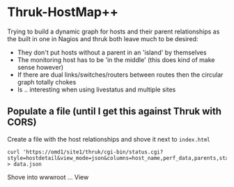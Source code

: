 # Thruk-HostMap++

Trying to build a dynamic graph for hosts and their parent relationships as the built in one in 
Nagios and thruk both leave much to be desired:
 - They don't put hosts without a parent in an 'island' by themselves
 - The monitoring host has to be 'in the middle' (this does kind of make sense however)
 - If there are dual links/switches/routers between routes then the circular graph totally chokes
 - Is .. interesting when using livestatus and multiple sites

## Populate a file (until I get this against Thruk with CORS) 
Create a file with the host relationships and shove it next to `index.html`
```
curl 'https://omd1/site1/thruk/cgi-bin/status.cgi?style=hostdetail&view_mode=json&columns=host_name,perf_data,parents,state,address,alias,check_command,peer_name' > data.json
```
Shove into wwwroot
...
View
